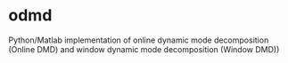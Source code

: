 # odmd
Python/Matlab implementation of online dynamic mode decomposition (Online DMD) and window dynamic mode decomposition (Window DMD))
